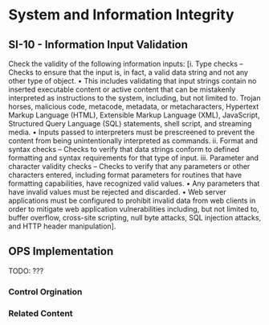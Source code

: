 # System and Information Integrity
## SI-10 - Information Input Validation

Check the validity of the following information inputs: [i. Type checks – Checks to ensure that the input is, in fact, a valid data string and not any other type of object.
• This includes validating that input strings contain no inserted executable content or active content that can be mistakenly interpreted as instructions to the system, including, but not limited to. Trojan horses, malicious code, metacode, metadata, or metacharacters, Hypertext Markup Language (HTML), Extensible Markup Language (XML), JavaScript, Structured Query Language (SQL) statements, shell script, and streaming media.
• Inputs passed to interpreters must be prescreened to prevent the content from being unintentionally interpreted as commands.
ii. Format and syntax checks – Checks to verify that data strings conform to defined formatting and syntax requirements for that type of input.
iii. Parameter and character validity checks – Checks to verify that any parameters or other characters entered, including format parameters for routines that have formatting capabilities, have recognized valid values.
• Any parameters that have invalid values must be rejected and discarded.
• Web server applications must be configured to prohibit invalid data from web clients in order to mitigate web application vulnerabilities including, but not limited to, buffer overflow, cross-site scripting, null byte attacks, SQL injection attacks, and HTTP header manipulation].

## OPS Implementation

TODO: ???

### Control Orgination


### Related Content
